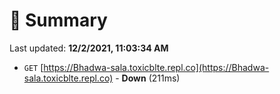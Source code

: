# 📖 Summary
Last updated: **12/2/2021, 11:03:34 AM**

- `GET` [https://Bhadwa-sala.toxicblte.repl.co](https://Bhadwa-sala.toxicblte.repl.co) - **Down** (211ms)
